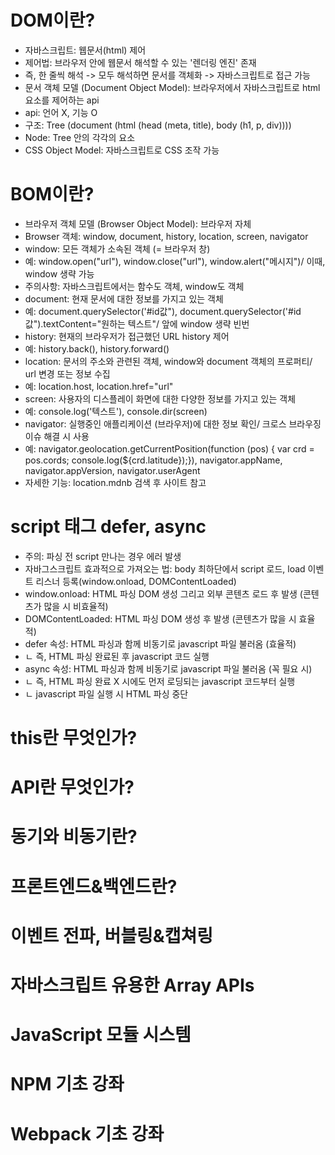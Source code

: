 # DOM이란?

* 자바스크립트: 웹문서(html) 제어
* 제어법: 브라우저 안에 웹문서 해석할 수 있는 '렌더링 엔진' 존재
* 즉, 한 줄씩 해석 -> 모두 해석하면 문서를 객체화 -> 자바스크립트로 접근 가능
* 문서 객체 모델 (Document Object Model): 브라우저에서 자바스크립트로 html 요소를 제어하는 api
* api: 언어 X, 기능 O 
* 구조: Tree (document (html (head (meta, title), body (h1, p, div)))) 
* Node: Tree 안의 각각의 요소
* CSS Object Model: 자바스크립트로 CSS 조작 가능

# BOM이란?
* 브라우저 객체 모델 (Browser Object Model): 브라우저 자체
* Browser 객체: window, document, history, location, screen, navigator
* window: 모든 객체가 소속된 객체 (= 브라우저 창)
* 예: window.open("url"), window.close("url"), window.alert("메시지")/ 이때, window 생략 가능
* 주의사항: 자바스크립트에서는 함수도 객체, window도 객체
* document: 현재 문서에 대한 정보를 가지고 있는 객체
* 예: document.querySelector('#id값"), document.querySelector('#id값").textContent="원하는 텍스트"/ 앞에 window 생략 빈번
* history: 현재의 브라우저가 접근했던 URL history 제어
* 예: history.back(), history.forward()
* location: 문서의 주소와 관련된 객체, window와 document 객체의 프로퍼티/ url 변경 또는 정보 수집
* 예: location.host, location.href="url" 
* screen: 사용자의 디스플레이 화면에 대한 다양한 정보를 가지고 있는 객체
* 예: console.log('텍스트'), console.dir(screen) 
* navigator: 실행중인 애플리케이션 (브라우저)에 대한 정보 확인/ 크로스 브라우징 이슈 해결 시 사용
* 예: navigator.geolocation.getCurrentPosition(function (pos) { var crd = pos.cords; console.log(${crd.latitude});}), navigator.appName, navigator.appVersion, navigator.userAgent
* 자세한 기능: location.mdnb 검색 후 사이트 참고

# script 태그 defer, async
* 주의: 파싱 전 script 만나는 경우 에러 발생
* 자바그스크립트 효과적으로 가져오는 법: body 최하단에서 script 로드, load 이벤트 리스너 등록(window.onload, DOMContentLoaded) 
* window.onload: HTML 파싱 DOM 생성 그리고 외부 콘텐츠 로드 후 발생 (콘텐츠가 많을 시 비효율적)
* DOMContentLoaded: HTML 파싱 DOM 생성 후 발생 (콘텐츠가 많을 시 효율적)
* defer 속성: HTML 파싱과 함께 비동기로 javascript 파일 불러옴 (효율적)
* ㄴ 즉, HTML 파싱 완료된 후 javascript 코드 실행
* async 속성: HTML 파싱과 함께 비동기로 javascript 파일 불러옴 (꼭 필요 시)
* ㄴ 즉, HTML 파싱 완료 X 시에도 먼저 로딩되는 javascript 코드부터 실행
* ㄴ javascript 파일 실행 시 HTML 파싱 중단

# this란 무엇인가?


# API란 무엇인가?


# 동기와 비동기란?


# 프론트엔드&백엔드란?



# 이벤트 전파, 버블링&캡쳐링


# 자바스크립트 유용한 Array APIs


# JavaScript 모듈 시스템


# NPM 기초 강좌


# Webpack 기초 강좌 

